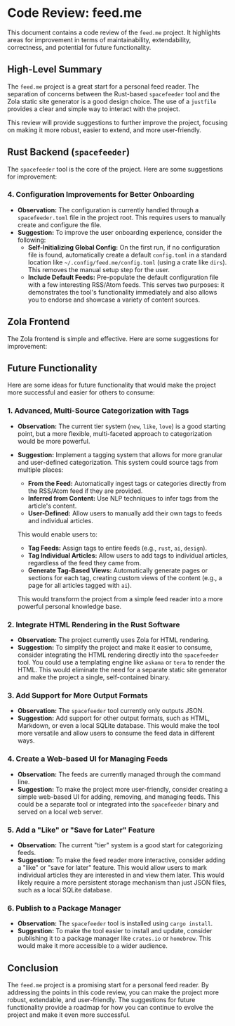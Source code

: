 # Code Review: feed.me

This document contains a code review of the `feed.me` project. It highlights areas for improvement in terms of maintainability, extendability, correctness, and potential for future functionality.

## High-Level Summary

The `feed.me` project is a great start for a personal feed reader. The separation of concerns between the Rust-based `spacefeeder` tool and the Zola static site generator is a good design choice. The use of a `justfile` provides a clear and simple way to interact with the project.

This review will provide suggestions to further improve the project, focusing on making it more robust, easier to extend, and more user-friendly.

## Rust Backend (`spacefeeder`)

The `spacefeeder` tool is the core of the project. Here are some suggestions for improvement:




### 4. **Configuration Improvements for Better Onboarding**

*   **Observation:** The configuration is currently handled through a `spacefeeder.toml` file in the project root. This requires users to manually create and configure the file.
*   **Suggestion:** To improve the user onboarding experience, consider the following:
    *   **Self-Initializing Global Config:** On the first run, if no configuration file is found, automatically create a default `config.toml` in a standard location like `~/.config/feed.me/config.toml` (using a crate like `dirs`). This removes the manual setup step for the user.
    *   **Include Default Feeds:** Pre-populate the default configuration file with a few interesting RSS/Atom feeds. This serves two purposes: it demonstrates the tool's functionality immediately and also allows you to endorse and showcase a variety of content sources.


## Zola Frontend

The Zola frontend is simple and effective. Here are some suggestions for improvement:




## Future Functionality

Here are some ideas for future functionality that would make the project more successful and easier for others to consume:

### 1. **Advanced, Multi-Source Categorization with Tags**

*   **Observation:** The current tier system (`new`, `like`, `love`) is a good starting point, but a more flexible, multi-faceted approach to categorization would be more powerful.
*   **Suggestion:** Implement a tagging system that allows for more granular and user-defined categorization. This system could source tags from multiple places:
    *   **From the Feed:** Automatically ingest tags or categories directly from the RSS/Atom feed if they are provided.
    *   **Inferred from Content:** Use NLP techniques to infer tags from the article's content.
    *   **User-Defined:** Allow users to manually add their own tags to feeds and individual articles.

    This would enable users to:
    *   **Tag Feeds:** Assign tags to entire feeds (e.g., `rust`, `ai`, `design`).
    *   **Tag Individual Articles:** Allow users to add tags to individual articles, regardless of the feed they came from.
    *   **Generate Tag-Based Views:** Automatically generate pages or sections for each tag, creating custom views of the content (e.g., a page for all articles tagged with `ai`).

    This would transform the project from a simple feed reader into a more powerful personal knowledge base.

### 2. **Integrate HTML Rendering in the Rust Software**

*   **Observation:** The project currently uses Zola for HTML rendering.
*   **Suggestion:** To simplify the project and make it easier to consume, consider integrating the HTML rendering directly into the `spacefeeder` tool. You could use a templating engine like `askama` or `tera` to render the HTML. This would eliminate the need for a separate static site generator and make the project a single, self-contained binary.

### 3. **Add Support for More Output Formats**

*   **Observation:** The `spacefeeder` tool currently only outputs JSON.
*   **Suggestion:** Add support for other output formats, such as HTML, Markdown, or even a local SQLite database. This would make the tool more versatile and allow users to consume the feed data in different ways.

### 4. **Create a Web-based UI for Managing Feeds**

*   **Observation:** The feeds are currently managed through the command line.
*   **Suggestion:** To make the project more user-friendly, consider creating a simple web-based UI for adding, removing, and managing feeds. This could be a separate tool or integrated into the `spacefeeder` binary and served on a local web server.

### 5. **Add a "Like" or "Save for Later" Feature**

*   **Observation:** The current "tier" system is a good start for categorizing feeds.
*   **Suggestion:** To make the feed reader more interactive, consider adding a "like" or "save for later" feature. This would allow users to mark individual articles they are interested in and view them later. This would likely require a more persistent storage mechanism than just JSON files, such as a local SQLite database.

### 6. **Publish to a Package Manager**

*   **Observation:** The `spacefeeder` tool is installed using `cargo install`.
*   **Suggestion:** To make the tool easier to install and update, consider publishing it to a package manager like `crates.io` or `homebrew`. This would make it more accessible to a wider audience.

## Conclusion

The `feed.me` project is a promising start for a personal feed reader. By addressing the points in this code review, you can make the project more robust, extendable, and user-friendly. The suggestions for future functionality provide a roadmap for how you can continue to evolve the project and make it even more successful.